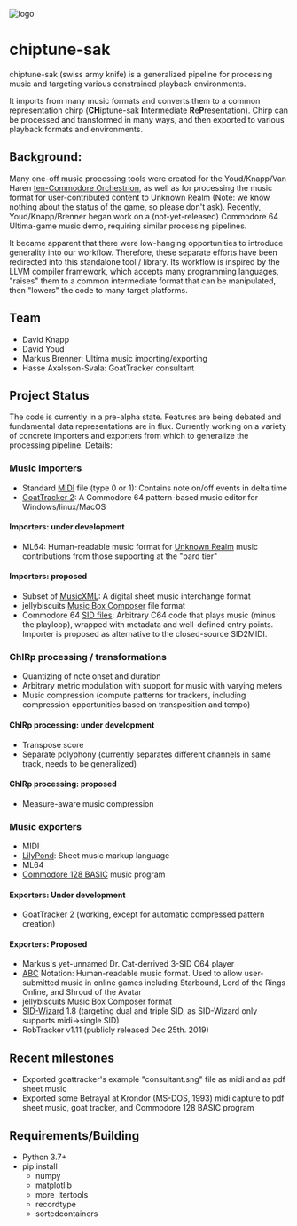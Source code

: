 [comment]: # (Note: for now, can't link to image unless authenticated to private repo)
![logo](https://github.com/c64cryptoboy/chiptune-sak/blob/master/res/logoSmall.png)
# chiptune-sak
chiptune-sak (swiss army knife) is a generalized pipeline for processing music and targeting various constrained playback environments.

It imports from many music formats and converts them to a common representation chirp (**CH**iptune-sak **I**ntermediate **R**e**P**resentation).  Chirp can be processed and transformed in many ways, and then exported to various playback formats and environments.  

## Background:
Many one-off music processing tools were created for the Youd/Knapp/Van Haren [ten-Commodore Orchestrion](https://hackaday.com/2019/09/07/how-many-commodores-does-it-take-to-crack-a-nut/), as well as for processing the music format for user-contributed content to Unknown Realm (Note: we know nothing about the status of the game, so please don't ask).  Recently, Youd/Knapp/Brenner began work on a (not-yet-released) Commodore 64 Ultima-game music demo, requiring similar processing pipelines.

It became apparent that there were low-hanging opportunities to introduce generality into our workflow.  Therefore, these separate efforts have been redirected into this standalone tool / library.  Its workflow is inspired by the LLVM compiler framework, which accepts many programming languages, "raises" them to a common intermediate format that can be manipulated, then "lowers" the code to many target platforms.

## Team
* David Knapp
* David Youd
* Markus Brenner: Ultima music importing/exporting
* Hasse Axəlsson-Svala: GoatTracker consultant

## Project Status
The code is currently in a pre-alpha state.  Features are being debated and fundamental data representations are in flux.  Currently working on a variety of concrete importers and exporters from which to generalize the processing pipeline.  Details:

### Music importers
* Standard [MIDI](https://www.midi.org/specifications) file (type 0 or 1):  Contains note on/off events in delta time
* [GoatTracker 2](https://sourceforge.net/p/goattracker2/code/HEAD/tree/): A Commodore 64 pattern-based music editor for Windows/linux/MacOS

#### Importers: under development
* ML64: Human-readable music format for [Unknown Realm](https://www.kickstarter.com/projects/stirringdragongames/unknown-realm-an-8bit-rpg-for-pc-and-commodore-64) music contributions from those supporting at the "bard tier"

#### Importers: proposed
* Subset of [MusicXML](https://www.musicxml.com/for-developers/): A digital sheet music interchange format
* jellybiscuits [Music Box Composer](http://www.jellybiscuits.com/?page_id=951) file format
* Commodore 64 [SID files](https://www.hvsc.c64.org/download/C64Music/DOCUMENTS/SID_file_format.txt): Arbitrary C64 code that plays music (minus the playloop), wrapped with metadata and well-defined entry points.  Importer is proposed as alternative to the closed-source SID2MIDI.

### ChIRp processing / transformations
* Quantizing of note onset and duration
* Arbitrary metric modulation with support for music with varying meters
* Music compression (compute patterns for trackers, including compression opportunities based on transposition and tempo)
 
#### ChIRp processing: under development
* Transpose score
* Separate polyphony (currently separates different channels in same track, needs to be generalized)
 
#### ChIRp processing: proposed
* Measure-aware music compression
  
### Music exporters
* MIDI
* [LilyPond](http://lilypond.org/doc/v2.19/Documentation/notation.pdf): Sheet music markup language
* ML64
* [Commodore 128 BASIC](https://www.c64-wiki.com/wiki/BASIC#Overview_of_BASIC_Version_7.0_Commands) music program
 
#### Exporters: Under development

* GoatTracker 2 (working, except for automatic compressed pattern creation)
  
#### Exporters: Proposed
* Markus's yet-unnamed Dr. Cat-derrived 3-SID C64 player
* [ABC](http://abcnotation.com/wiki/abc:standard:v2.1) Notation: Human-readable music format.  Used to allow user-submitted music in online games including Starbound, Lord of the Rings Online, and Shroud of the Avatar
* jellybiscuits Music Box Composer format
* [SID-Wizard](https://sourceforge.net/p/sid-wizard/code/HEAD/tree/) 1.8 (targeting dual and triple SID, as SID-Wizard only supports midi->single SID)
* RobTracker v1.11 (publicly released Dec 25th. 2019)

## Recent milestones
* Exported goattracker's example "consultant.sng" file as midi and as pdf sheet music
* Exported some Betrayal at Krondor (MS-DOS, 1993) midi capture to pdf sheet music, goat tracker, and Commodore 128 BASIC program

## Requirements/Building
* Python 3.7+
* pip install
   * numpy
   * matplotlib
   * more_itertools
   * recordtype
   * sortedcontainers